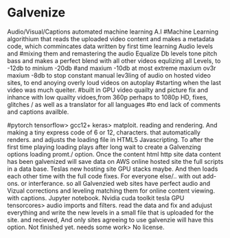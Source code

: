# Galvenize
Audio/Visual/Captions automated machine learning A.I 
#Machine Learning algorithium that reads the uploaded video content and makes a metadata code, which commincates data written by first time learning Audio levels and #mixing them and remastering the audio Equalize Db levels tone pitch bass and makes a perfect blend with all other videos equlizing all Levels, to -12db to minium -20db #and maxium -10db at most extreme maxium ov3r maxium -8db to stop constant manual lev3ling of audio on hosted video sites, to end anoying overly loud videos on autoplay #starting when the last video was much queiter. 
#built in GPU video quailty and picture fix and inhance with low quailty vidoes,from 360p perhaps to 1080p HD, fixes, glitches / as well as a translator for all languages #to end lack of comments and captions availble.

#pytorch tensorflow> gcc12+ keras> matploit. reading and rendering. And making a tiny express code of 6 or 12, characters. that automatically renders. and adjusts the loading file in HTML5 Javascripting. To after the first time playing loading plays after long wait to create a Galvenzing options loading promt./ option. Once the content html http site data content has been galvenized will save data on AWS online hosted site the full scripts in a data base. Teslas new hosting site GPU stacks maybe. And then loads each other time with the full code fixes. For everyone else/.. with out add-ons. or interferance. so all Galvenzied web sites have perfect audio and Vizual corrections and leveling matching them for online content viewing. with captions.
Jupyter notebook. Nvidia cuda toolkit tesla GPU tensorcores>  audio imports and filters. read the data and fix and adujust everything and write the new levels in a small file that is uploaded for the site. and recieved, And only sites agreeing to use galvenzie will have this option. 
Not finished yet. needs some work> No license. 
